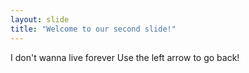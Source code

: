 ```yaml
---
layout: slide
title: "Welcome to our second slide!"
---
```

I don't wanna live forever
Use the left arrow to go back!
